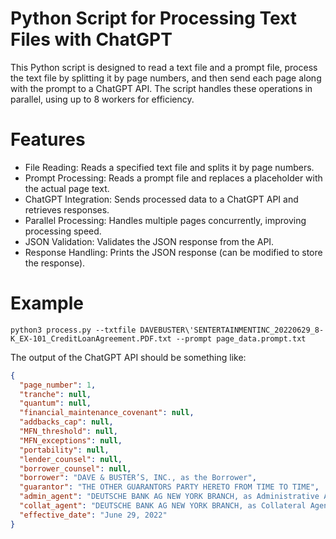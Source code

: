 # Python Script for Processing Text Files with ChatGPT

This Python script is designed to read a text file and a prompt file, process the text file by splitting it by page numbers, and then send each page along with the prompt to a ChatGPT API. The script handles these operations in parallel, using up to 8 workers for efficiency.

# Features

- File Reading: Reads a specified text file and splits it by page numbers.
- Prompt Processing: Reads a prompt file and replaces a placeholder with the actual page text.
- ChatGPT Integration: Sends processed data to a ChatGPT API and retrieves responses.
- Parallel Processing: Handles multiple pages concurrently, improving processing speed.
- JSON Validation: Validates the JSON response from the API.
- Response Handling: Prints the JSON response (can be modified to store the response).

# Example

```
python3 process.py --txtfile DAVEBUSTER\'SENTERTAINMENTINC_20220629_8-K_EX-101_CreditLoanAgreement.PDF.txt --prompt page_data.prompt.txt
```

The output of the ChatGPT API should be something like:

```json
{
  "page_number": 1,
  "tranche": null,
  "quantum": null,
  "financial_maintenance_covenant": null,
  "addbacks_cap": null,
  "MFN_threshold": null,
  "MFN_exceptions": null,
  "portability": null,
  "lender_counsel": null,
  "borrower_counsel": null,
  "borrower": "DAVE & BUSTER’S, INC., as the Borrower",
  "guarantor": "THE OTHER GUARANTORS PARTY HERETO FROM TIME TO TIME",
  "admin_agent": "DEUTSCHE BANK AG NEW YORK BRANCH, as Administrative Agent and Collateral Agent",
  "collat_agent": "DEUTSCHE BANK AG NEW YORK BRANCH, as Collateral Agent",
  "effective_date": "June 29, 2022"
}
```
